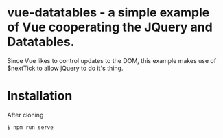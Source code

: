 # vue-datatables - a simple example of Vue cooperating the JQuery and Datatables.

Since Vue likes to control updates to the DOM, this example makes use of $nextTick to allow jQuery to do it's thing.

# Installation

After cloning
```
$ npm run serve
```
